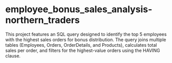 # employee_bonus_sales_analysis-northern_traders
This project features an SQL query designed to identify the top 5 employees with the highest sales orders for bonus distribution. The query joins multiple tables (Employees, Orders, OrderDetails, and Products), calculates total sales per order, and filters for the highest-value orders using the HAVING clause.
